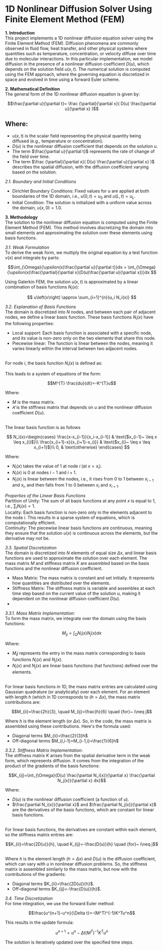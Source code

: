 # 1D Nonlinear Diffusion Solver Using Finite Element Method (FEM)
**1. Introduction**
<br/> This project implements a 1D nonlinear diffusion equation solver using the Finite Element Method (FEM). Diffusion phenomena are commonly observed in fluid flow, heat transfer, and other physical systems where quantities such as temperature, concentration, or velocity diffuse over time due to molecular interactions.
In this particular implementation, we model diffusion in the presence of a nonlinear diffusion coefficient $D(u)$, which depends on the solution field $u(x,t)$. The numerical solution is computed using the FEM approach, where the governing equation is discretized in space and evolved in time using a forward Euler scheme.

**2. Mathematical Definition**
<br/> The general form of the 1D nonlinear diffusion equation is given by:

$$\frac{\partial u}{\partial t}= \frac {\partial}{\partial x}( D(u) \frac{\partial u}{\partial x} )$$

## Where:
* $u(x,t)$ is the scalar field representing the physical quantity being diffused (e.g., temperature or concentration).
* $D(u)$ is the nonlinear diffusion coefficient that depends on the solution $u$.
* The term $\frac{\partial u}{\partial t}$ represents the rate of change of the field over time.
* The term $\frac {\partial}{\partial x}( D(u) \frac{\partial u}{\partial x} )$ describes the spatial diffusion, with the diffusion coefficient varying based on the solution.

*2.1. Boundary and Initial Conditions*
* Dirichlet Boundary Conditions: Fixed values for $u$ are applied at both boundaries of the 1D domain, i.e., $u(0,t)=u_0$ and $u(L,t)=u_L$.
* Initial Condition: The solution is initialized with a uniform value across the domain, $u(x,0)=1.0$.

**3. Methodology**
<br/> The solution to the nonlinear diffusion equation is computed using the Finite Element Method (FEM). This method involves discretizing the domain into small elements and approximating the solution over these elements using basis functions.

*3.1. Weak Formulation*
<br/> To derive the weak form, we multiply the original equation by a test function $v(x)$ and integrate by parts:

$$\int_{\Omega}{\upsilon(x)\frac{\partial u}{\partial t}}dx = \int_{\Omega}{\upsilon(x)\frac{\partial}{\partial x}(D(u)\frac{\partial u}{\partial x})}dx  $$

Using Galerkin FEM, the solution $u(x,t)$ is approximated by a linear combination of basis functions $N_i(x)$:

$$ u\left(x\right) \approx \sum_{i=1}^{n}{u_i N_i(x)} $$

*3.2. Explanation of Basis Functions*
<br/> The domain is discretized into $N$ nodes, and between each pair of adjacent nodes, we define a linear basis function. These basis functions $N_i(x)$ have the following properties:
* Local support: Each basis function is associated with a specific node, and its value is non-zero only on the two elements that share this node.
* Piecewise linear: The function is linear between the nodes, meaning it varies linearly within the interval between two adjacent nodes.

<br/> For node $i$, the basis function $N_i(x)$ is defined as:

This leads to a system of equations of the form:

$$M^{T} \frac{du}{dt}=-K^{T}u$$

Where:
* $M$ is the mass matrix.
* $𝐾$ is the stiffness matrix that depends on $u$ and the nonlinear diffusion coefficient $D(u)$.

<br/> The linear basis function is as follows

$$ N_i(x)=\begin{cases}
    \frac{x-x_{i-1}}{x_i-x_{i-1}} & \text{$x_{i-1}~ \leq  x \leq x_{i}$}\\
    \frac{x_{i+1}-x}{x_{i+1}-x_{i}} & \text{$x_{i}~ \leq  x \leq x_{i+1}$}\\
    0, & \text{otherwise}
       \end{cases} $$

Where:

* $N_i(x)$ takes the value of 1 at node $i$ (at $x=x_i$).
* $N_i(x)$ is 0 at nodes $i−1$ and $i+1$.
* $N_i(x)$ is linear between the nodes, i.e., it rises from 0 to 1 between $x_{i-1}$ and $x_i$, and then falls from 1 to 0 between $x_i$ and $x_{i+1}$.

*Properties of the Linear Basis Functions*
<br/> Partition of Unity: The sum of all basis functions at any point $x$ is equal to 1, i.e., $\sum_{i}N_i(x)=1$.
<br/> Locality: Each basis function is non-zero only in the elements adjacent to the node $i$. This results in a sparse system of equations, which is computationally efficient.
<br/> Continuity: The piecewise linear basis functions are continuous, meaning they ensure that the solution $u(x)$ is continuous across the elements, but the derivative may not be.

*3.3. Spatial Discretization*
<br/> The domain is discretized into $N$ elements of equal size $Δx$, and linear basis functions are used to approximate the solution over each element. The mass matrix $M$ and stiffness matrix $K$ are assembled based on the basis functions and the nonlinear diffusion coefficient.
* Mass Matrix: The mass matrix is constant and set initially. It represents how quantities are distributed over the elements.
* Stiffness Matrix: The stiffness matrix is variable and assembles at each time step based on the current value of the solution $u$, making it dependent on the nonlinear diffusion coefficient $D(u)$.
* 
*3.3.1. Mass Matrix Implementation:*
<br/> To form the mass matrix, we integrate over the domain using the basis functions:

$$M_{ij}=\int_{\Omega}{N_i(x)N_j(x)dx}$$

Where:
* $M_ij$ represents the entry in the mass matrix corresponding to basis functions $N_i(x)$ and $N_j(x)$.
* $N_i(x)$ and $N_j(x)$ are linear basis functions (hat functions) defined over the elements.

<br/> For linear basis functions in 1D, the mass matrix entries are calculated using Gaussian quadrature (or analytically) over each element. For an element with length $h$ (which in 1D corresponds to $(h=Δx)$, the mass matrix contributions are:

$$M_{ii}=\frac{2h}{3}, \quad M_{ij}=\frac{h}{6} \quad {for}~ i\neq j$$

Where $h$ is the element length (or $\Delta x$). So, in the code, the mass matrix is assembled using these contributions. Here's the formula used:

* Diagonal terms $M_{ii}=\frac{2}{3}h$
* Off-diagonal terms $M_{i,i-1}=M_{i-1,i}=\frac{1}{6}h$

*3.3.2. Stiffness Matrix Implementation:*
<br/> The stiffness matrix $K$ arises from the spatial derivative term in the weak form, which represents diffusion. It comes from the integration of the product of the gradients of the basis functions:

$$K_{ij}=\int_{\Omega}{D(u) \frac{\partial N_i(x)}{\partial x} \frac{\partial N_j(x)}{\partial x} dx}$$

Where:
* $D(u)$ is the nonlinear diffusion coefficient (a function of $u$).
* $\frac{\partial N_i(x)}{\partial x}$ and $\frac{\partial N_j(x)}{\partial x}$ are the derivatives of the basis functions, which are constant for linear basis functions.

<br/> For linear basis functions, the derivatives are constant within each element, so the stiffness matrix entries are:

$$K_{ii}=\frac{2D(u)}{h}, \quad K_{ij}=-\frac{D(u)}{h} \quad {for}~ i\neq j$$

<br/> Where $h$ is the element length $(h=Δx)$ and $D(u)$ is the diffusion coefficient, which can vary with $u$ in nonlinear diffusion problems. So, the stiffness matrix is assembled similarly to the mass matrix, but now with the contributions of the gradients:

* Diagonal terms $K_{ii}=\frac{2D(u)}{h}$.
* Off-diagonal terms $K_{ij}=-\frac{D(u)}{h}$.

*3.4. Time Discretization*
<br/> For time integration, we use the forward Euler method:

$$\frac{u^{n+1}-u^n}{\Delta t}=-(M^T)^{-1}K^Tu^n$$

This results in the update formula:

$$u^{n+1}=u^n-\Delta t(M^T)^{-1}K^Tu^n$$
 
The solution is iteratively updated over the specified time steps.
